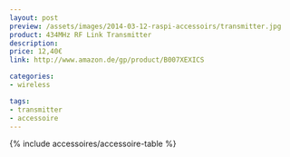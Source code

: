 ```yaml
---
layout: post
preview: /assets/images/2014-03-12-raspi-accessoirs/transmitter.jpg
product: 434MHz RF Link Transmitter
description:
price: 12,40€
link: http://www.amazon.de/gp/product/B007XEXICS

categories:
- wireless

tags:
- transmitter
- accessoire
---
```


{% include accessoires/accessoire-table %}